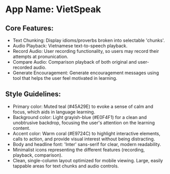 # **App Name**: VietSpeak

## Core Features:

- Text Chunking: Display idioms/proverbs broken into selectable 'chunks'.
- Audio Playback: Vietnamese text-to-speech playback.
- Record Audio: User recording functionality, so users may record their attempts at pronunication.
- Compare Audio: Comparison playback of both original and user-recorded audio.
- Generate Encouragement: Generate encouragement messages using tool that helps the user feel motivated in learning.

## Style Guidelines:

- Primary color: Muted teal (#45A29E) to evoke a sense of calm and focus, which aids in language learning. 
- Background color: Light grayish-blue (#E0F4F1) for a clean and unobtrusive backdrop, focusing the user's attention on the learning content.
- Accent color: Warm coral (#E9724C) to highlight interactive elements, calls to action, and provide visual interest without being distracting.
- Body and headline font: 'Inter' sans-serif for clear, modern readability.
- Minimalist icons representing the different features (recording, playback, comparison).
- Clean, single-column layout optimized for mobile viewing. Large, easily tappable areas for text chunks and audio controls.